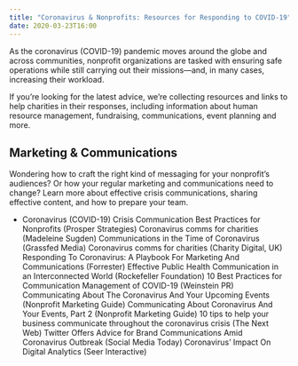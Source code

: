 ```yaml
---
title: "Coronavirus & Nonprofits: Resources for Responding to COVID-19"
date: 2020-03-23T16:00
---
```


As the coronavirus (COVID-19) pandemic moves around the globe and across communities, nonprofit organizations are tasked with ensuring safe operations while still carrying out their missions—and, in many cases, increasing their workload.

If you’re looking for the latest advice, we’re collecting resources and links to help charities in their responses, including information about human resource management, fundraising, communications, event planning and more.

## Marketing & Communications

Wondering how to craft the right kind of messaging for your nonprofit’s audiences? Or how your regular marketing and communications need to change? Learn more about effective crisis communications, sharing effective content, and how to prepare your team.

* Coronavirus (COVID-19) Crisis Communication Best Practices for Nonprofits (Prosper Strategies)
Coronavirus comms for charities (Madeleine Sugden)
Communications in the Time of Coronavirus (Grassfed Media)
Coronavirus comms for charities (Charity Digital, UK)
Responding To Coronavirus: A Playbook For Marketing And Communications (Forrester)
Effective Public Health Communication in an Interconnected World (Rockefeller Foundation)
10 Best Practices for Communication Management of COVID-19 (Weinstein PR)
Communicating About The Coronavirus And Your Upcoming Events (Nonprofit Marketing Guide)
Communicating About Coronavirus And Your Events, Part 2 (Nonprofit Marketing Guide)
10 tips to help your business communicate throughout the coronavirus crisis (The Next Web)
Twitter Offers Advice for Brand Communications Amid Coronavirus Outbreak (Social Media Today)
Coronavirus’ Impact On Digital Analytics (Seer Interactive)
